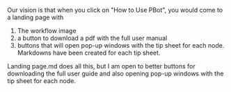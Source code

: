 Our vision is that when you click on "How to Use PBot", you would come to a landing page with
1. The workflow image
2. a button to download a pdf with the full user manual
3. buttons that will open pop-up windows with the tip sheet for each node. Markdowns have been created for each tip sheet.

Landing page.md does all this, but I am open to better buttons for downloading the full user guide and also opening pop-up windows with the tip sheet for each node.

